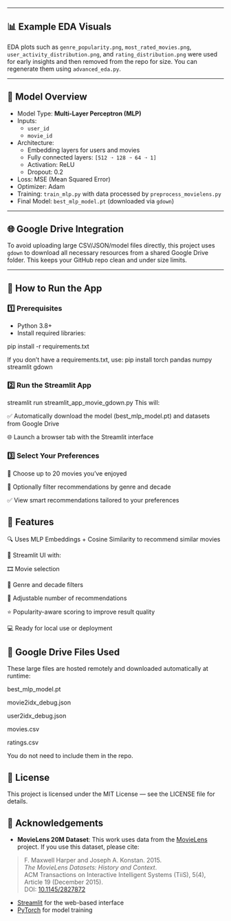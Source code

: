 
---

## 📊 Example EDA Visuals

EDA plots such as `genre_popularity.png`, `most_rated_movies.png`, `user_activity_distribution.png`, and `rating_distribution.png` were used for early insights and then removed from the repo for size. You can regenerate them using `advanced_eda.py`.

---

## 🧠 Model Overview

- Model Type: **Multi-Layer Perceptron (MLP)**
- Inputs:
  - `user_id`
  - `movie_id`
- Architecture:
  - Embedding layers for users and movies
  - Fully connected layers: `[512 ➝ 128 ➝ 64 ➝ 1]`
  - Activation: ReLU
  - Dropout: 0.2
- Loss: MSE (Mean Squared Error)
- Optimizer: Adam
- Training: `train_mlp.py` with data processed by `preprocess_movielens.py`
- Final Model: `best_mlp_model.pt` (downloaded via `gdown`)

---

## 🌐 Google Drive Integration

To avoid uploading large CSV/JSON/model files directly, this project uses `gdown` to download all necessary resources from a shared Google Drive folder. This keeps your GitHub repo clean and under size limits.

---

## 🚀 How to Run the App

### 1️⃣ Prerequisites

- Python 3.8+
- Install required libraries:


pip install -r requirements.txt

If you don’t have a requirements.txt, use:
pip install torch pandas numpy streamlit gdown


### 2️⃣ Run the Streamlit App
streamlit run streamlit_app_movie_gdown.py
This will:

✅ Automatically download the model (best_mlp_model.pt) and datasets from Google Drive

🌐 Launch a browser tab with the Streamlit interface

### 3️⃣ Select Your Preferences
🎥 Choose up to 20 movies you’ve enjoyed

🎯 Optionally filter recommendations by genre and decade

✅ View smart recommendations tailored to your preferences

## 🎉 Features
🔍 Uses MLP Embeddings + Cosine Similarity to recommend similar movies

🧠 Streamlit UI with:

🎞️ Movie selection

🧩 Genre and decade filters

🔢 Adjustable number of recommendations

⭐ Popularity-aware scoring to improve result quality

💻 Ready for local use or deployment

## 📂 Google Drive Files Used
These large files are hosted remotely and downloaded automatically at runtime:

best_mlp_model.pt

movie2idx_debug.json

user2idx_debug.json

movies.csv

ratings.csv

You do not need to include them in the repo.

## 📜 License
This project is licensed under the MIT License — see the LICENSE file for details.

## 🤝 Acknowledgements

- **MovieLens 20M Dataset**: This work uses data from the [MovieLens](https://grouplens.org/datasets/movielens/) project. If you use this dataset, please cite:

> F. Maxwell Harper and Joseph A. Konstan. 2015.  
> *The MovieLens Datasets: History and Context*.  
> ACM Transactions on Interactive Intelligent Systems (TiiS), 5(4), Article 19 (December 2015).  
> DOI: [10.1145/2827872](https://doi.org/10.1145/2827872)

- [Streamlit](https://streamlit.io/) for the web-based interface  
- [PyTorch](https://pytorch.org/) for model training  

